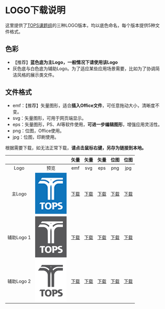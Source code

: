 # LOGO下载说明

这里提供了[TOPS课题组](http://tops.tongji.edu.cn)的三种LOGO版本，均以底色命名，每个版本提供5种文件格式。
## 色彩

- 【推荐】**蓝色底为主Logo，一般情况下请使用该Logo**
- 灰色底与白色底为辅助Logo。为了适应某些应用场景需要，比如为了协调简洁风格的展示类文件。

## 文件格式

- emf：【推荐】矢量图形，适合**插入Office文件**，可任意拖动大小，清晰度不变。
- svg：矢量图形，可用于网页端显示。
- eps：矢量图形，PS、AI等软件使用，**可进一步编辑图形**，增强应用灵活性。
- png：位图，Office使用。
- jpg：位图，印刷使用。

>
根据需要下载，如无法正常下载，**请点击鼠标右键，另存为链接到本地。**

|||矢量|矢量|矢量|位图|位图|
|:---:|:---:|:---:|:---:|:---:|:---:|:---:|
|Logo|预览|emf|svg|eps|png|jpg                                                                                       |
| 主Logo      | ![blue TOPS](https://github.com/getAbchin/TOPS/raw/master/logos/thumbs/blue%20TOPS%20thumb.png)   | [下载](https://github.com/getAbchin/TOPS/raw/master/logos/blue%20TOPS/blue%20TOPS.emf)   | [下载](https://github.com/getAbchin/TOPS/raw/master/logos/blue%20TOPS/blue%20TOPS.svg)   | [下载](https://github.com/getAbchin/TOPS/raw/master/logos/blue%20TOPS/blue%20TOPS.eps)   | [下载](https://github.com/getAbchin/TOPS/raw/master/logos/blue%20TOPS/blue%20TOPS.png)   | [下载](https://github.com/getAbchin/TOPS/raw/master/logos/blue%20TOPS/blue%20TOPS.jpg)   |
| 辅助Logo 1  | ![gray TOPS](https://github.com/getAbchin/TOPS/raw/master/logos/thumbs/gray%20TOPS%20thumb.png)   | [下载](https://github.com/getAbchin/TOPS/raw/master/logos/gray%20TOPS/gray%20TOPS.emf)   | [下载](https://github.com/getAbchin/TOPS/raw/master/logos/gray%20TOPS/gray%20TOPS.svg)   | [下载](https://github.com/getAbchin/TOPS/raw/master/logos/gray%20TOPS/gray%20TOPS.eps)   | [下载](https://github.com/getAbchin/TOPS/raw/master/logos/gray%20TOPS/gray%20TOPS.png)   | [下载](https://github.com/getAbchin/TOPS/raw/master/logos/gray%20TOPS/gray%20TOPS.jpg)   |
| 辅助Logo 2  | ![white TOPS](https://github.com/getAbchin/TOPS/raw/master/logos/thumbs/white%20TOPS%20thumb.png) | [下载](https://github.com/getAbchin/TOPS/raw/master/logos/white%20TOPS/white%20TOPS.emf) | [下载](https://github.com/getAbchin/TOPS/raw/master/logos/white%20TOPS/white%20TOPS.svg) | [下载](https://github.com/getAbchin/TOPS/raw/master/logos/white%20TOPS/white%20TOPS.eps) | [下载](https://github.com/getAbchin/TOPS/raw/master/logos/white%20TOPS/white%20TOPS.png) | [下载](https://github.com/getAbchin/TOPS/raw/master/logos/white%20TOPS/white%20TOPS.jpg) |
